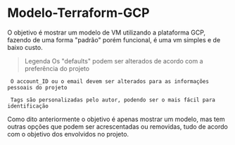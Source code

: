 # Modelo-Terraform-GCP
 O objetivo é mostrar um modelo de VM utilizando a plataforma GCP, fazendo de uma forma "padrão" porém funcional, é uma vm simples e de baixo custo.
 







   >Legenda
     Os "defaults" podem ser alterados de acordo com a preferência do projeto

     O account_ID ou o email devem ser alterados para as informações pessoais do projeto
     
     Tags são personalizadas pelo autor, podendo ser o mais fácil para identificação
     
 Como dito anteriormente o objetivo é apenas mostrar um modelo, mas tem outras opções que podem ser acrescentadas ou removidas, tudo de acordo com o objetivo dos envolvidos no projeto.